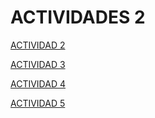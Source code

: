 # ACTIVIDADES 2

[ACTIVIDAD 2](actividad2.html)

[ACTIVIDAD 3](actividad3.html)

[ACTIVIDAD 4](actividad4.html)

[ACTIVIDAD 5](actividad5.html)

